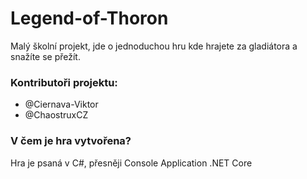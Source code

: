 # Legend-of-Thoron
  Malý školní projekt, jde o jednoduchou hru kde hrajete za gladiátora a snažíte se přežít.

### Kontributoři projektu:
  - @Ciernava-Viktor
  - @ChaostruxCZ
  
### V čem je hra vytvořena?
  Hra je psaná v C#, přesněji Console Application .NET Core
  
